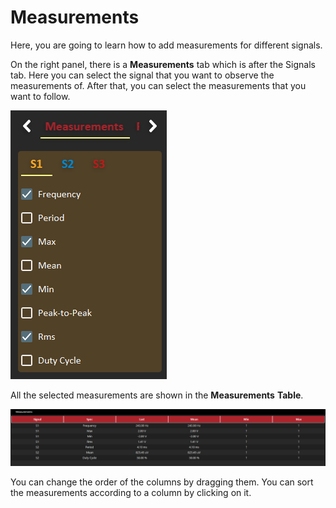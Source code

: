 # Measurements

Here, you are going to learn how to add measurements for different signals. 

On the right panel, there is a **Measurements** tab which is after the Signals tab. Here you can select the signal that you want to observe the measurements of. After that, you can select the measurements that you want to follow.

![](../../../../.gitbook/assets/image%20%286%29.png)

All the selected measurements are shown in the **Measurements** **Table**.

![](../../../../.gitbook/assets/image%20%2820%29.png)

You can change the order of the columns by dragging them. You can sort the measurements according to a column by clicking on it. 

